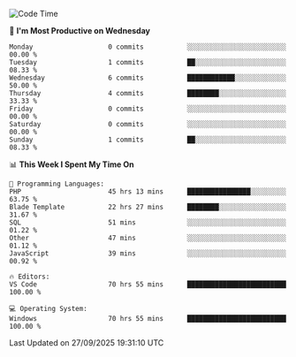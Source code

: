 <!--START_SECTION:waka-->
![Code Time](http://img.shields.io/badge/Code%20Time-5%2C984%20hrs%2038%20mins-blue)

📅 **I'm Most Productive on Wednesday** 

```text
Monday                   0 commits           ░░░░░░░░░░░░░░░░░░░░░░░░░   00.00 % 
Tuesday                  1 commits           ██░░░░░░░░░░░░░░░░░░░░░░░   08.33 % 
Wednesday                6 commits           ████████████░░░░░░░░░░░░░   50.00 % 
Thursday                 4 commits           ████████░░░░░░░░░░░░░░░░░   33.33 % 
Friday                   0 commits           ░░░░░░░░░░░░░░░░░░░░░░░░░   00.00 % 
Saturday                 0 commits           ░░░░░░░░░░░░░░░░░░░░░░░░░   00.00 % 
Sunday                   1 commits           ██░░░░░░░░░░░░░░░░░░░░░░░   08.33 % 
```


📊 **This Week I Spent My Time On** 

```text
💬 Programming Languages: 
PHP                      45 hrs 13 mins      ████████████████░░░░░░░░░   63.75 % 
Blade Template           22 hrs 27 mins      ████████░░░░░░░░░░░░░░░░░   31.67 % 
SQL                      51 mins             ░░░░░░░░░░░░░░░░░░░░░░░░░   01.22 % 
Other                    47 mins             ░░░░░░░░░░░░░░░░░░░░░░░░░   01.12 % 
JavaScript               39 mins             ░░░░░░░░░░░░░░░░░░░░░░░░░   00.92 % 

🔥 Editors: 
VS Code                  70 hrs 55 mins      █████████████████████████   100.00 % 

💻 Operating System: 
Windows                  70 hrs 55 mins      █████████████████████████   100.00 % 
```


 Last Updated on 27/09/2025 19:31:10 UTC
<!--END_SECTION:waka-->
